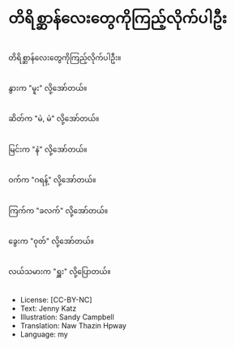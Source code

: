 # တိရိစ္ဆာန်လေးတွေကိုကြည့်လိုက်ပါဦး

##
တိရိစ္ဆာန်လေးတွေကိုကြည့်လိုက်ပါဦး။

##
နွားက "မူး" လို့အော်တယ်။

##
ဆိတ်က "မဲ, မဲ" လို့အော်တယ်။

##
မြင်းက "နဲ" လို့အော်တယ်။

##
ဝက်က "ဂရန့်" လို့အော်တယ်။

##
ကြက်က "ခလက်" လို့အော်တယ်။

##
ခွေးက "ဝုတ်" လို့အော်တယ်။

##
လယ်သမားက "ရှူး" လို့ပြောတယ်။

##
* License: [CC-BY-NC]
* Text: Jenny Katz
* Illustration: Sandy Campbell
* Translation: Naw Thazin Hpway
* Language: my
